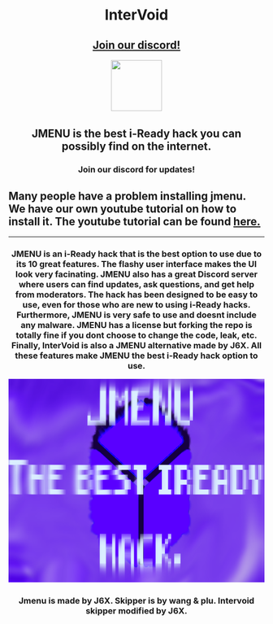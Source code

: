 <h1 align="center">InterVoid</h1>
<h2 align="center"><a href="https://discord.gg/TTZnAjYXbm">Join our discord!</a></h2>
<p align="center">
<img src="https://raw.githubusercontent.com/J6co0b/jmenu/main/files/jmenu.png" width="100" height="100"></img>
</p>
<h2 align="center">JMENU is the best i-Ready hack you can possibly find on the internet.</h2>
<h3 align="center">Join our discord for updates!</h3>
<h2>Many people have a problem installing jmenu. We have our own youtube tutorial on how to install it. The youtube tutorial can be found <a href="https://youtu.be/_2X2ozTXwj4">here.</a></h2>
<hr>
<h3 align="center">JMENU is an i-Ready hack that is the best option to use due to its 10 great features. The flashy user interface makes the UI look very facinating. JMENU also has a great Discord server where users can find updates, ask questions, and get help from moderators. The hack has been designed to be easy to use, even for those who are new to using i-Ready hacks. Furthermore, JMENU is very safe to use and doesnt include any malware. JMENU has a license but forking the repo is totally fine if you dont choose to change the code, leak, etc. Finally, InterVoid is also a JMENU alternative made by J6X. All these features make JMENU the best i-Ready hack option to use. </h3>
<img src="/files/banner.png" width="1000" height="400"></img>
<h3 align="center">Jmenu is made by J6X. Skipper is by wang & plu. Intervoid skipper modified by J6X.</h3>
